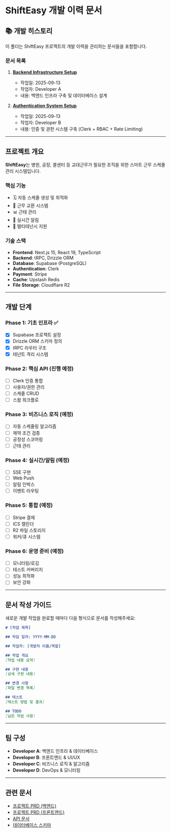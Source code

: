 # ShiftEasy 개발 이력 문서

## 📚 개발 히스토리

이 폴더는 ShiftEasy 프로젝트의 개발 이력을 관리하는 문서들을 포함합니다.

### 문서 목록

1. **[Backend Infrastructure Setup](./backend-infrastructure-setup.md)**
   - 작업일: 2025-09-13
   - 작업자: Developer A
   - 내용: 백엔드 인프라 구축 및 데이터베이스 설계

2. **[Authentication System Setup](./authentication-system-setup.md)**
   - 작업일: 2025-09-13
   - 작업자: Developer B
   - 내용: 인증 및 권한 시스템 구축 (Clerk + RBAC + Rate Limiting)

---

## 프로젝트 개요

**ShiftEasy**는 병원, 공장, 콜센터 등 교대근무가 필요한 조직을 위한 스마트 근무 스케줄 관리 시스템입니다.

### 핵심 기능
- 🗓️ 자동 스케줄 생성 및 최적화
- 🔄 근무 교환 시스템
- 📊 근태 관리
- 📱 실시간 알림
- 👥 멀티테넌시 지원

### 기술 스택
- **Frontend**: Next.js 15, React 19, TypeScript
- **Backend**: tRPC, Drizzle ORM
- **Database**: Supabase (PostgreSQL)
- **Authentication**: Clerk
- **Payment**: Stripe
- **Cache**: Upstash Redis
- **File Storage**: Cloudflare R2

---

## 개발 단계

### Phase 1: 기초 인프라 ✅
- [x] Supabase 프로젝트 설정
- [x] Drizzle ORM 스키마 정의
- [x] tRPC 라우터 구조
- [x] 테넌트 격리 시스템

### Phase 2: 핵심 API (진행 예정)
- [ ] Clerk 인증 통합
- [ ] 사용자/권한 관리
- [ ] 스케줄 CRUD
- [ ] 스왑 워크플로

### Phase 3: 비즈니스 로직 (예정)
- [ ] 자동 스케줄링 알고리즘
- [ ] 제약 조건 검증
- [ ] 공정성 스코어링
- [ ] 근태 관리

### Phase 4: 실시간/알림 (예정)
- [ ] SSE 구현
- [ ] Web Push
- [ ] 알림 인박스
- [ ] 이벤트 라우팅

### Phase 5: 통합 (예정)
- [ ] Stripe 결제
- [ ] ICS 캘린더
- [ ] R2 파일 스토리지
- [ ] 워커/큐 시스템

### Phase 6: 운영 준비 (예정)
- [ ] 모니터링/로깅
- [ ] 테스트 커버리지
- [ ] 성능 최적화
- [ ] 보안 강화

---

## 문서 작성 가이드

새로운 개발 작업을 완료할 때마다 다음 형식으로 문서를 작성해주세요:

```markdown
# [작업 제목]

## 작업 일자: YYYY-MM-DD

## 작업자: [개발자 이름/역할]

## 작업 개요
[작업 내용 요약]

## 구현 내용
[상세 구현 내용]

## 변경 사항
[파일 변경 목록]

## 테스트
[테스트 방법 및 결과]

## TODO
[남은 작업 사항]
```

---

## 팀 구성

- **Developer A**: 백엔드 인프라 & 데이터베이스
- **Developer B**: 프론트엔드 & UI/UX
- **Developer C**: 비즈니스 로직 & 알고리즘
- **Developer D**: DevOps & 모니터링

---

## 관련 문서

- [프로젝트 PRD (백엔드)](../../prd_backend.md)
- [프로젝트 PRD (프론트엔드)](../../prd.md)
- [API 문서](../../src/server/api/README.md)
- [데이터베이스 스키마](../../src/db/schema/)